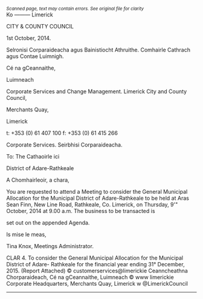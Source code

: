 *<small>Scanned page, text may contain errors. See original file for clarity</small>*  
Ko
———
Limerick

CITY & COUNTY
COUNCIL

1st October, 2014.

Selronisi Corparaideacha agus Bainistiocht Athruithe.
Comhairle Cathrach agus Contae Luimnigh.

Cé na gCeannaithe,

Luimneach

Corporate Services and Change Management.
Limerick City and County Council,

Merchants Quay,

Limerick

t: +353 (0) 61 407 100
f: +353 (0) 61 415 266

Corporate Services.
Seirbhisi Corparaideacha.

To: The Cathaoirle ici

District of Adare-Rathkeale

A Chomhairleoir, a chara,

You are requested to attend a Meeting to consider the General Municipal Allocation for the
Municipal District of Adare-Rathkeale to be held at Aras Sean Finn, New Line Road, Rathkeale,
Co. Limerick, on Thursday, 9'" October, 2014 at 9.00 a.m. The business to be transacted is

set out on the appended Agenda.

Is mise le meas,

Tina Knox,
Meetings Administrator.

CLAR
4. To consider the General Municipal Allocation for the Municipal District of Adare-
Rathkeale for the financial year ending 31° December, 2015.
(Report Attached)
© customerservices@limerickie
Ceanncheathna Chorparaideach, Cé na gCeannaithe, Luimneach © www limerickie
Corporate Headquarters, Merchants Quay, Limerick w @LimerickCouncil

---
